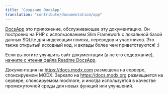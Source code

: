 ```yaml
---
title: 'Создание DocsApp'
translation: "contribute/documentation/app"
---
```


[DocsApp](https://github.com/modxorg/DocsApp) это приложение, обслуживающее эту документацию. Он построено на PHP с использованием Slim Framework с локальной базой данных SQLite для индексации поиска, переводов и участников. Это также открытый исходный код, и вклады более чем приветствуются! :)

Если вы хотите улучшить сайт документации (а не его содержание), [начните с чтения файла Readme DocsApp](https://github.com/modxorg/DocsApp/#docsapp-for-modx).

Документация на <https://docs.modx.com> размещена на сервере, спонсируемом MODX. Зеркало на <https://docs.modx.org> размещается на сервере, спонсируемом modmore, и иногда используется в качестве промежуточной среды для новых функций или улучшений.
